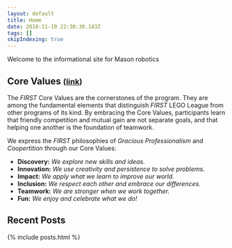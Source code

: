 ```yaml
---
layout: default
title: Home
date: 2018-11-10 22:30:30.143Z
tags: []
skipIndexing: true
---
```

Welcome to the informational site for Mason robotics

## Core Values <small>([link](https://www.firstinspires.org/robotics/fll/core-values))</small>

The *FIRST* Core Values are the cornerstones of the program.
They are among the fundamental elements that distinguish *FIRST* LEGO League from other programs of its kind.
By embracing the Core Values, participants learn that friendly competition and mutual gain are not separate goals, and that helping one another is the foundation of teamwork.

We express the *FIRST* philosophies of *Gracious Professionalism* and *Coopertition* through our Core Values:

* **Discovery:** *We explore new skills and ideas.*
* **Innovation:** *We use creativity and persistence to solve problems.*
* **Impact:** *We apply what we learn to improve our world.*
* **Inclusion:** *We respect each other and embrace our differences.*
* **Teamwork:** *We are stronger when we work together.*
* **Fun:** *We enjoy and celebrate what we do!*

## Recent Posts

{% include posts.html %}
